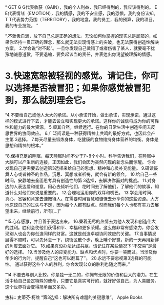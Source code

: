 “	GET
G	G代表收获（GAIN），我的个人利益，我已经得到的，我应该得到的。
E	E代表情绪（EMOTION），我的情感，我的不安全感，我的恐惧，我的身份认知。
T	T代表势力范围（TERRITORY），我的地盘，我的员工，我的预算，我的项目，我的专业技能。
”

“.不骄傲自满，放下自己总是正确的想法。无论如何你掌握的现实总是局部的，如果你坚持一贯正确的理念，那么就无法实现情感上的突破，也无法获得创造性解决方案。
2.学会说“对不起”。一旦你发现自己做错了或者伤害了某人，就要毫不犹豫地诚恳道歉，不要退缩，要负起该当的责任，并表达出你渴望被理解的情感。
# 3.快速宽恕被轻视的感觉。请记住，你可以选择是否被冒犯；如果你感觉被冒犯到，那么就别理会它。
“4.不要给自己或他人太大的承诺。从小承诺开始，做出承诺，实现承诺，通过这样的模式进行下去，才能去设立和实现更大的承诺。这样你的诚信将成为你的可靠性和能力的最大资源。
5.顺其自然，继续远行。在你的日常生活中创造空间去反思世界的协同效应。
6.广泛阅读是一种获得精神上共鸣的最好方式，也因此会产生第 3选择。
7.每天尽量去锻炼身体，吃健康的食物维持身体营养的均衡。身体是思想和精神的根本。”

“8.保持充足的睡眠，每天睡眠时间不少于7~8个小时。科学告诉我们，在睡眠中大脑可以产生新的连接，正因如此，我们会因为突然闪现的新念头而惊醒。
你会发现自己更需要去创造第3选择来给自己的思想、精神和心灵补充能量。
9.研读鼓舞人心或者神圣的作品。沉思、冥想或者祈祷，就会有新的领会。
10.给自己一些时间，安静地去全面思考具有创造性的第 3选择，去解决你面对的挑战。
11.对身边的人表达爱和谢意。用心去倾听他们，花时间去了解他们，了解他们的故事，知道什么对他们来说是重要的。
12.合理地运用你的双耳和嘴巴。
13.学会用时间、真心、宽容和肯定去慷慨待人。在需要时用智慧和慷慨去分享你的这些资源。大方地原谅自己的过失与不足，因为每个人都有缺点。然而我们每个人也都有实力去展望未来，继续前行，所有[…]”

“15.心存感激，并且善于表达出来。
16.秉着无尽的热情去为他人发现和创造伟大的胜利。胜利会使他们获得和平、幸福和更多荣耀。这么做非常有感染力，你会发现别人也会为你创造同样的财富。这就是创造卓越协同效应的关键。
17.当事情发展得不顺时，可以先休息一下，绕街区散个步，晚上睡个好觉，新的一天再用新鲜的角度去面对它。
18.如果真没办法达成共赢，请记住在某些情况下“不交易”是最好的选择。
19.当涉及他人的应变能力、缺点和优点时，你要一笑而过。当涉及你年少的行为时，提醒自己“这也可以翻篇了”。
20.永远不要忽视第3选择的可能性。
通过获得这些个人的胜利，你会发现公众的胜利也随之而来。”

“14.不要去与别人比较。你是独一无二的，你拥有无限的价值和巨大的潜力。在生活中给自己设定特殊的使命，只要它是真实可行的，就好好做自己，为人类服务。这个世界将会变得简单而又多彩。
”

抜粋:: 史蒂芬·柯维  “第3选择：解决所有难题的关键思维”。 Apple Books  

